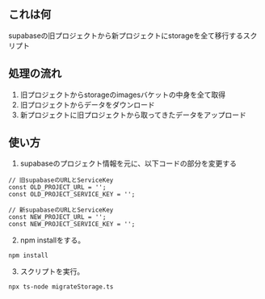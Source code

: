 ## これは何
supabaseの旧プロジェクトから新プロジェクトにstorageを全て移行するスクリプト
## 処理の流れ
1. 旧プロジェクトからstorageのimagesバケットの中身を全て取得
2. 旧プロジェクトからデータをダウンロード
3. 新プロジェクトに旧プロジェクトから取ってきたデータをアップロード
## 使い方
1. supabaseのプロジェクト情報を元に、以下コードの部分を変更する
`````
// 旧supabaseのURLとServiceKey
const OLD_PROJECT_URL = '';
const OLD_PROJECT_SERVICE_KEY = '';

// 新supabaseのURLとServiceKey
const NEW_PROJECT_URL = '';
const NEW_PROJECT_SERVICE_KEY = '';
`````

2. npm installをする。
`````
npm install
`````

3. スクリプトを実行。
`````
npx ts-node migrateStorage.ts
`````
